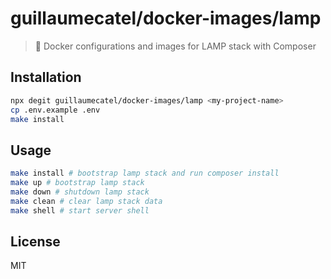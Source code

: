 # guillaumecatel/docker-images/lamp

> 🐳 Docker configurations and images for LAMP stack with Composer

## Installation

```bash
npx degit guillaumecatel/docker-images/lamp <my-project-name>
cp .env.example .env
make install
```

## Usage

```bash
make install # bootstrap lamp stack and run composer install
make up # bootstrap lamp stack
make down # shutdown lamp stack
make clean # clear lamp stack data
make shell # start server shell
```

## License
MIT
